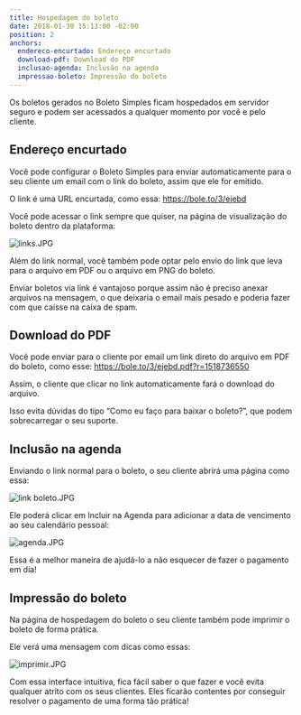```yaml
---
title: Hospedagem do boleto
date: 2018-01-30 15:13:00 -02:00
position: 2
anchors:
  endereco-encurtado: Endereço encurtado
  download-pdf: Download do PDF
  inclusao-agenda: Inclusão na agenda
  impressao-boleto: Impressão do boleto
---
```


Os boletos gerados no Boleto Simples ficam hospedados em servidor seguro e podem ser acessados a qualquer momento por você e pelo cliente.

## Endereço encurtado

Você pode configurar o Boleto Simples para enviar automaticamente para o seu cliente um email com o link do boleto, assim que ele for emitido.

O link é uma URL encurtada, como essa: https://bole.to/3/ejebd

Você pode acessar o link sempre que quiser, na página de visualização do boleto dentro da plataforma:

![links.JPG](/uploads/links.JPG)

Além do link normal, você também pode optar pelo envio do link que leva para o arquivo em PDF ou o arquivo em PNG do boleto.

Enviar boletos via link é vantajoso porque assim não é preciso anexar arquivos na mensagem, o que deixaria o email mais pesado e poderia fazer com que caísse na caixa de spam.

## Download do PDF

Você pode enviar para o cliente por email um link direto do arquivo em PDF do boleto, como esse: https://bole.to/3/ejebd.pdf?r=1518736550

Assim, o cliente que clicar no link automaticamente fará o download do arquivo.

Isso evita dúvidas do tipo “Como eu faço para baixar o boleto?”, que podem sobrecarregar o seu suporte.

## Inclusão na agenda

Enviando o link normal para o boleto, o seu cliente abrirá uma página como essa:

![link boleto.JPG](/uploads/link%20boleto.JPG)

Ele poderá clicar em Incluir na Agenda para adicionar a data de vencimento ao seu calendário pessoal:

![agenda.JPG](/uploads/agenda.JPG)

Essa é a melhor maneira de ajudá-lo a não esquecer de fazer o pagamento em dia!

## Impressão do boleto

Na página de hospedagem do boleto o seu cliente também pode imprimir o boleto de forma prática.

Ele verá uma mensagem com dicas como essas:

![imprimir.JPG](/uploads/imprimir.JPG)

Com essa interface intuitiva, fica fácil saber o que fazer e você evita qualquer atrito com os seus clientes. Eles ficarão contentes por conseguir resolver o pagamento de uma forma tão prática!